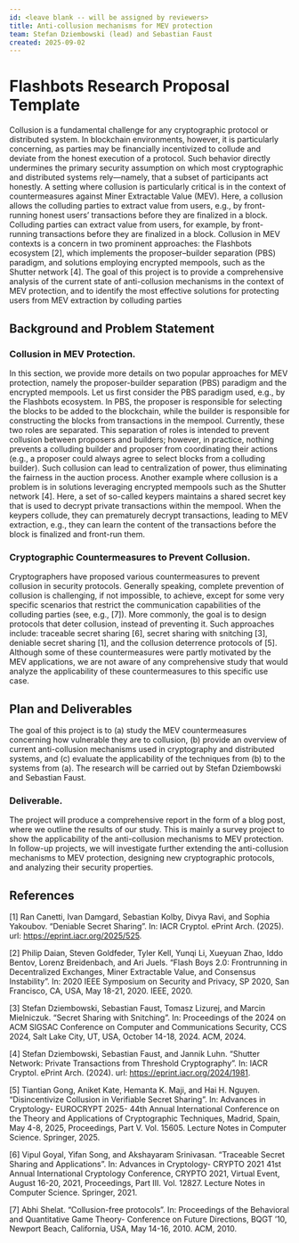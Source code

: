 ```yaml
---
id: <leave blank -- will be assigned by reviewers>
title: Anti-collusion mechanisms for MEV protection
team: Stefan Dziembowski (lead) and Sebastian Faust
created: 2025-09-02
---
```


# Flashbots Research Proposal Template

 Collusion is a fundamental challenge for any cryptographic protocol or distributed system. In blockchain environments, however, it is particularly concerning, as parties may be financially incentivized to collude and deviate from the honest execution of a protocol. Such behavior directly undermines the primary security assumption on which most cryptographic and distributed systems rely—namely, that a subset of participants act honestly. A setting where collusion is particularly critical is in the context of countermeasures against Miner Extractable Value (MEV). Here, a collusion allows the colluding parties to extract value from users, e.g., by front-running honest users’ transactions before they are finalized in a block. Colluding parties can extract value from users, for example, by front-running transactions before they are finalized in a block. Collusion in MEV contexts is a concern in two prominent approaches: the Flashbots ecosystem [2], which implements the proposer–builder separation (PBS) paradigm, and solutions employing encrypted mempools, such as the Shutter network [4]. The goal of this project is to provide a comprehensive analysis of the current state of anti-collusion mechanisms in the context of MEV protection, and to identify the most effective solutions for protecting users from MEV extraction by colluding parties

## Background and Problem Statement

 ### Collusion in MEV Protection.
 In this section, we provide more details on two popular approaches for MEV protection, namely the proposer-builder separation (PBS) paradigm and the encrypted mempools. Let us first consider the PBS paradigm used, e.g., by the Flashbots ecosystem. In PBS, the proposer is responsible for selecting the blocks to be added to the blockchain, while the builder is responsible for constructing the blocks from transactions in the mempool. Currently, these two roles are separated. This separation of roles is intended to prevent collusion between proposers and builders; however, in practice, nothing prevents a colluding builder and proposer from coordinating their actions (e.g., a proposer could always agree to select blocks from a colluding builder). Such collusion can lead to centralization of power, thus eliminating the fairness in the auction process. Another example where collusion is a problem is in solutions leveraging encrypted mempools such as the Shutter network [4]. Here, a set of so-called keypers maintains a shared secret key that is used to decrypt private transactions within the mempool. When the keypers collude, they can prematurely decrypt transactions, leading to MEV extraction, e.g., they can learn the content of the transactions before the block is finalized and front-run them.

 ### Cryptographic Countermeasures to Prevent Collusion.
 Cryptographers have proposed various countermeasures to prevent collusion in security protocols. Generally speaking, complete prevention of collusion is challenging, if not impossible, to achieve, except for some very specific scenarios that restrict the communication capabilities of the colluding parties (see, e.g., [7]). More commonly, the goal is to design protocols that deter collusion, instead of preventing it. Such approaches include: traceable secret sharing [6], secret sharing with snitching [3], deniable secret sharing [1], and the collusion deterrence protocols of [5]. Although some of these countermeasures were partly motivated by the MEV applications, we are not aware of any comprehensive study that would analyze the applicability of these countermeasures to this specific use case.


## Plan and Deliverables

The goal of this project is to (a) study the MEV countermeasures concerning how vulnerable they are to collusion, (b) provide an overview of current anti-collusion mechanisms used in cryptography and distributed systems, and (c) evaluate the applicability of the techniques from (b) to the systems from (a). The research will be carried out by Stefan Dziembowski and Sebastian Faust.

###  Deliverable.
The project will produce a comprehensive report in the form of a blog post, where we outline the results of our study. This is mainly a survey project to show the applicability of the anti-collusion mechanisms to MEV protection. In follow-up projects, we will investigate further extending the anti-collusion mechanisms to MEV protection, designing new cryptographic protocols, and analyzing their security properties.

## References

 [1] Ran Canetti, Ivan Damgard, Sebastian Kolby, Divya Ravi, and Sophia Yakoubov. “Deniable Secret Sharing”. In: IACR Cryptol. ePrint Arch. (2025). url: https://eprint.iacr.org/2025/525.

 [2] Philip Daian, Steven Goldfeder, Tyler Kell, Yunqi Li, Xueyuan Zhao, Iddo Bentov, Lorenz Breidenbach, and Ari Juels. “Flash Boys 2.0: Frontrunning in Decentralized Exchanges, Miner Extractable Value, and Consensus Instability”. In: 2020 IEEE Symposium on Security and Privacy, SP 2020, San Francisco, CA, USA, May 18-21, 2020. IEEE, 2020.

 [3] Stefan Dziembowski, Sebastian Faust, Tomasz Lizurej, and Marcin Mielniczuk. “Secret Sharing with Snitching”. In: Proceedings of the 2024 on ACM SIGSAC Conference on Computer and Communications Security, CCS 2024, Salt Lake City, UT, USA, October 14-18, 2024. ACM, 2024.

 [4] Stefan Dziembowski, Sebastian Faust, and Jannik Luhn. “Shutter Network: Private Transactions from Threshold Cryptography”. In: IACR Cryptol. ePrint Arch. (2024). url: https://eprint.iacr.org/2024/1981.

 [5] Tiantian Gong, Aniket Kate, Hemanta K. Maji, and Hai H. Nguyen. “Disincentivize Collusion in Verifiable Secret Sharing”. In: Advances in Cryptology- EUROCRYPT 2025- 44th Annual International Conference on the Theory and Applications of Cryptographic Techniques, Madrid, Spain, May 4-8, 2025, Proceedings, Part V. Vol. 15605. Lecture Notes in Computer Science. Springer, 2025.

 [6] Vipul Goyal, Yifan Song, and Akshayaram Srinivasan. “Traceable Secret Sharing and Applications”. In: Advances in Cryptology- CRYPTO 2021 41st Annual International Cryptology Conference, CRYPTO 2021, Virtual Event, August 16-20, 2021, Proceedings, Part III. Vol. 12827. Lecture Notes in Computer Science. Springer, 2021.

 [7] Abhi Shelat. “Collusion-free protocols”. In: Proceedings of the Behavioral and Quantitative Game Theory- Conference on Future Directions, BQGT ’10, Newport Beach, California, USA, May 14-16, 2010. ACM, 2010.